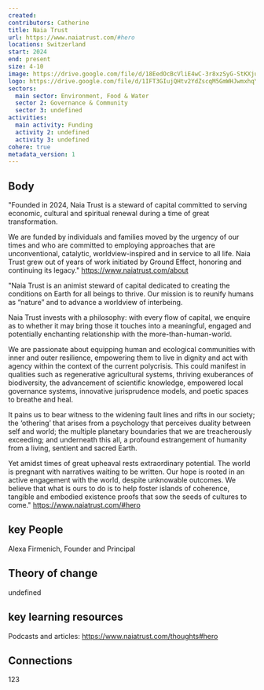 ```yaml
---
created:
contributors: Catherine
title: Naia Trust
url: https://www.naiatrust.com/#hero
locations: Switzerland
start: 2024
end: present
size: 4-10
image: https://drive.google.com/file/d/18EedOcBcVliE4wC-3r8xzSyG-StKXjub/view?usp=drive_link
logo: https://drive.google.com/file/d/1IFT3GIujQHtv2YdZscqM5GmWHJwmxhqY/view?usp=drive_link
sectors:
  main sector: Environment, Food & Water
  sector 2: Governance & Community
  sector 3: undefined
activities: 
  main activity: Funding
  activity 2: undefined
  activity 3: undefined
cohere: true
metadata_version: 1
---
```



## Body

"Founded in 2024, Naia Trust is a steward of capital committed to serving economic, cultural and spiritual renewal during a time of great transformation.

We are funded by individuals and families moved by the urgency of our times and who are committed to employing approaches that are unconventional, catalytic, worldview-inspired and in service to all life. Naia Trust grew out of years of work initiated by Ground Effect, honoring and continuing its legacy."
https://www.naiatrust.com/about 

"Naia Trust is an animist steward of capital dedicated to creating the conditions on Earth for all beings to thrive. Our mission is to reunify humans as “nature” and to advance a worldview of interbeing.

Naia Trust invests with a philosophy: with every flow of capital, we enquire as to whether it may bring those it touches into a meaningful, engaged and potentially enchanting relationship with the more-than-human-world.

We are passionate about equipping human and ecological communities with inner and outer resilience, empowering them to live in dignity and act with agency within the context of the current polycrisis. This could manifest in qualities such as regenerative agricultural systems, thriving exuberances of biodiversity, the advancement of  scientific knowledge, empowered local governance systems, innovative jurisprudence models, and poetic spaces to breathe and heal.

It pains us to bear witness to the widening fault lines and rifts in our society; the ‘othering’ that arises from a psychology that perceives duality between self and world; the multiple planetary boundaries that we are treacherously exceeding; and underneath this all, a profound estrangement of humanity from a living, sentient and sacred Earth.

Yet amidst times of great upheaval rests extraordinary potential. The world is pregnant with narratives waiting to be written. Our hope is rooted in an active engagement with the world, despite unknowable outcomes. We believe that what is ours to do is to help foster islands of coherence, tangible and embodied existence proofs that sow the seeds of cultures to come."
https://www.naiatrust.com/#hero 

## key People

Alexa Firmenich, Founder and Principal

## Theory of change

undefined

## key learning resources

Podcasts and articles: https://www.naiatrust.com/thoughts#hero 

## Connections

123

